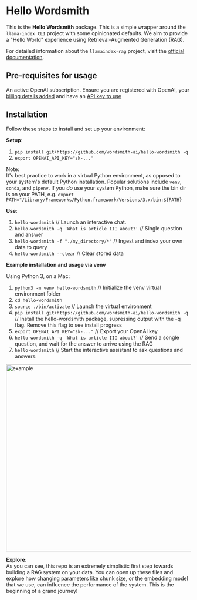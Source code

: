 # Hello Wordsmith

This is the **Hello Wordsmith** package. This is a simple wrapper around the `llama-index CLI` project with some opinionated defaults. We aim to provide a "Hello World" experience using Retrieval-Augmented Generation (RAG).

For detailed information about the `llamaindex-rag` project, visit the [official documentation](https://docs.llamaindex.ai/en/stable/getting_started/starter_tools/rag_cli/).

## Pre-requisites for usage

An active OpenAI subscription. Ensure you are registered with OpenAI, your [billing details added](https://platform.openai.com/settings/organization/billing/overview) and have an [API key to use](https://platform.openai.com/api-keys)

## Installation

Follow these steps to install and set up your environment:

**Setup**:
1. `pip install git+https://github.com/wordsmith-ai/hello-wordsmith -q`
2. `export OPENAI_API_KEY="sk-..."`

Note:\
It's best practice to work in a virtual Python environment, as opposed to your system's default  Python installation. Popular solutions include `venv`, `conda`, and `pipenv`. If you *do* use
your system Python, make sure the bin dir is on your PATH, e.g. `export PATH="/Library/Frameworks/Python.framework/Versions/3.x/bin:${PATH}`

**Use**:
1. `hello-wordsmith` // Launch an interactive chat.
2. `hello-wordsmith -q 'What is article III about?'` // Single question and answer
3. `hello-wordsmith -f "./my_directory/*"` // Ingest and index your own data to query
4. `hello-wordsmith --clear` // Clear stored data

**Example installation and usage via venv**

Using Python 3, on a Mac:

1. `python3 -m venv hello-wordsmith` // Initialize the venv virtual environment folder
2. `cd hello-wordsmith`
3. `source ./bin/activate` // Launch the virtual environment
4. `pip install git+https://github.com/wordsmith-ai/hello-wordsmith -q` // Install the hello-wordsmith package, supressing output with the -q flag. Remove this flag to see install progress
5. `export OPENAI_API_KEY="sk-..."` // Export your OpenAI key
6. `hello-wordsmith -q 'What is article III about?'` // Send a songle question, and wait for the answer to arrive using the RAG
7. `hello-wordsmith` // Start the interactive assistant to ask questions and answers:

<img width="509" alt="example" src="https://github.com/wordsmith-ai/hello-wordsmith/assets/1094502/beb3df38-734f-49b0-9d46-5d6386779e71">

**Explore**:\
As you can see, this repo is an extremely simplistic first step towards building a RAG system on your data. You can open up these files and explore how changing parameters like chunk size, or the 
embedding model that we use, can influence the performance of the system. This is the beginning of 
a grand journey!
